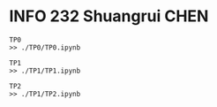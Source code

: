 # INFO 232 Shuangrui CHEN

    TP0 
    >> ./TP0/TP0.ipynb
    
    TP1 
    >> ./TP1/TP1.ipynb
    
    TP2
    >> ./TP1/TP2.ipynb